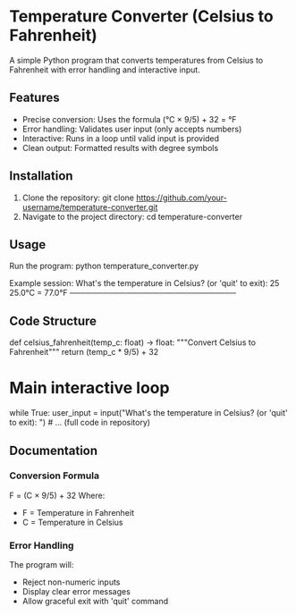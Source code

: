 # Temperature Converter (Celsius to Fahrenheit)

A simple Python program that converts temperatures from Celsius to Fahrenheit with error handling and interactive input.

## Features
- Precise conversion: Uses the formula (°C × 9/5) + 32 = °F
- Error handling: Validates user input (only accepts numbers)
- Interactive: Runs in a loop until valid input is provided
- Clean output: Formatted results with degree symbols

## Installation
1. Clone the repository:
   git clone https://github.com/your-username/temperature-converter.git
2. Navigate to the project directory:
   cd temperature-converter

## Usage
Run the program:
python temperature_converter.py

Example session:
What's the temperature in Celsius? (or 'quit' to exit): 25
25.0°C = 77.0°F
──────────────────────────────

## Code Structure
def celsius_fahrenheit(temp_c: float) -> float:
    """Convert Celsius to Fahrenheit"""
    return (temp_c * 9/5) + 32

# Main interactive loop
while True:
    user_input = input("What's the temperature in Celsius? (or 'quit' to exit): ")
    # ... (full code in repository)

## Documentation
### Conversion Formula
F = (C × 9/5) + 32
Where:
- F = Temperature in Fahrenheit
- C = Temperature in Celsius

### Error Handling
The program will:
- Reject non-numeric inputs
- Display clear error messages
- Allow graceful exit with 'quit' command